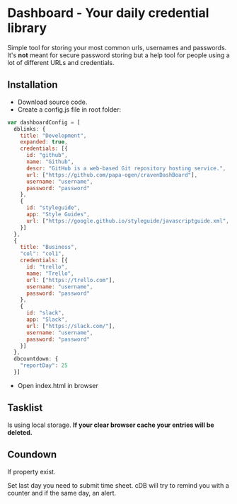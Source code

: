 # Dashboard - Your daily credential library
Simple tool for storing your most common urls, usernames and passwords. It's **not** meant for secure password storing but a help tool for people using a lot of different URLs and credentials.

## Installation
* Download source code.
* Create a config.js file in root folder:
```javascript
var dashboardConfig = [
  dblinks: {
    title: "Development",
    expanded: true,
    credentials: [{
      id: "github",
      name: "Github",
      descr: "GitHub is a web-based Git repository hosting service.",
      url: ["https://github.com/papa-ogen/cravenDashBoard"],
      username: "username",
      password: "password"
    },
    {
      id: "styleguide",
      app: "Style Guides",
      url: ["https://google.github.io/styleguide/javascriptguide.xml", "https://google.github.io/styleguide/htmlcssguide.xml"]
    }]
  },
  {
    title: "Business",
    "col": "col1",
    credentials: [{
      id: "trello",
      name: "Trello",
      url: ["https://trello.com"],
      username: "username",
      password: "password"
    },
    {
      id: "slack",
      app: "Slack",
      url: ["https://slack.com/"],
      username: "username",
      password: "password"
    }]
  },
  dbcountdown: {
    "reportDay": 25
  }]
  ```
* Open index.html in browser

## Tasklist
Is using local storage. **If your clear browser cache your entries will be deleted.**

## Coundown
If property exist.

Set last day you need to submit time sheet. cDB will try to remind you with a counter and if the same day, an alert.
